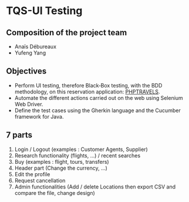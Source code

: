 # TQS-UI Testing

## Composition of the project team

  * Anaïs Débureaux
  * Yufeng Yang

## Objectives

  * Perform UI testing, therefore Black‐Box testing, with the BDD methodology, on this reservation application: [PHPTRAVELS](https://phptravels.com/demo).
  * Automate the different actions carried out on the web using Selenium Web Driver.
  * Define the test cases using the Gherkin language and the Cucumber framework for Java.
 
 ## 7 parts

  1. Login / Logout (examples : Customer Agents, Supplier)
  2. Research functionality (flights, ...) / recent searches
  3. Buy (examples : flight, tours, transfers)
  4. Header part (Change the currency, ...)
  5. Edit the profile
  6. Request cancellation
  7. Admin functionalities (Add / delete Locations then export CSV and compare the file, change design)
